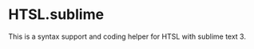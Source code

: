 HTSL.sublime
================================

This is a syntax support and coding helper for HTSL with sublime text 3.

